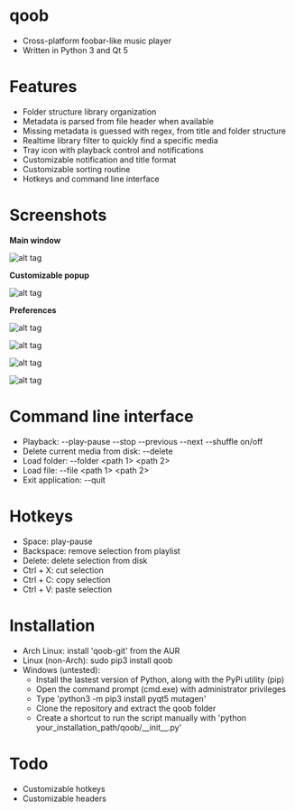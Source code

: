 # qoob
- Cross-platform foobar-like music player
- Written in Python 3 and Qt 5

# Features
- Folder structure library organization
- Metadata is parsed from file header when available
- Missing metadata is guessed with regex, from title and folder structure
- Realtime library filter to quickly find a specific media
- Tray icon with playback control and notifications
- Customizable notification and title format
- Customizable sorting routine
- Hotkeys and command line interface

# Screenshots
**Main window**

![alt tag](https://gitlab.com/william.belanger/qoob/raw/master/screenshots/player.png)


**Customizable popup**

![alt tag](https://gitlab.com/william.belanger/qoob/raw/master/screenshots/popup.png)


**Preferences**

![alt tag](https://gitlab.com/william.belanger/qoob/raw/master/screenshots/preferences_general.png)


![alt tag](https://gitlab.com/william.belanger/qoob/raw/master/screenshots/preferences_db.png)


![alt tag](https://gitlab.com/william.belanger/qoob/raw/master/screenshots/preferences_viewer.png)


![alt tag](https://gitlab.com/william.belanger/qoob/raw/master/screenshots/preferences_popup.png)


# Command line interface
- Playback: --play-pause --stop --previous --next --shuffle on/off
- Delete current media from disk: --delete
- Load folder: --folder \<path 1\> \<path 2\>
- Load file: --file \<path 1\> \<path 2\>
- Exit application: --quit

# Hotkeys
- Space: play-pause
- Backspace: remove selection from playlist
- Delete: delete selection from disk
- Ctrl + X: cut selection
- Ctrl + C: copy selection
- Ctrl + V: paste selection

# Installation
- Arch Linux: install 'qoob-git' from the AUR
- Linux (non-Arch): sudo pip3 install qoob
- Windows (untested):
    - Install the lastest version of Python, along with the PyPi utility (pip)
    - Open the command prompt (cmd.exe) with administrator privileges
    - Type 'python3 -m pip3 install pyqt5 mutagen'
    - Clone the repository and extract the qoob folder
    - Create a shortcut to run the script manually with 'python your_installation_path/qoob/\_\_init\_\_.py'

# Todo
- Customizable hotkeys
- Customizable headers
